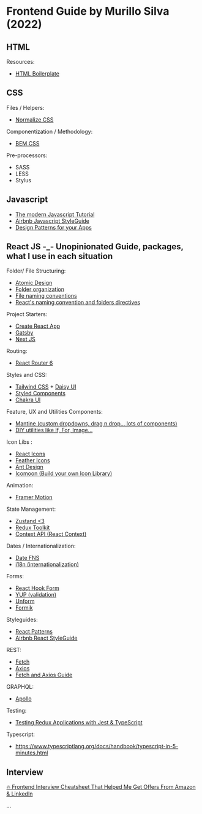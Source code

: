 # Frontend Guide by Murillo Silva (2022)



## HTML

Resources:
- [HTML Boilerplate](https://www.freecodecamp.org/news/basic-html5-template-boilerplate-code-example/)


## CSS

Files / Helpers:
- [Normalize CSS](https://github.com/necolas/normalize.css/blob/master/normalize.css)

Componentization / Methodology:
- [BEM CSS](https://en.bem.info/methodology/css/)

Pre-processors:
- SASS
- LESS
- Stylus


## Javascript
- [The modern Javascript Tutorial](https://javascript.info/)
- [Airbnb Javascript StyleGuide](https://github.com/airbnb/javascript)
- [Design Patterns for your Apps](https://refactoring.guru/design-patterns/)


## React JS -_- Unopinionated Guide, packages, what I use in each situation

Folder/ File Structuring:
- [Atomic Design](https://bradfrost.com/blog/post/atomic-web-design/)
- [Folder organization](https://betterprogramming.pub/an-opinionated-guide-to-react-folder-structure-file-naming-8b723d39a0d6)
- [File naming conventions](https://ilegra.com/blog/file-naming-strategy-for-react-applications/)
- [React's naming convention and folders directives](https://reactjs.org/docs/faq-structure.html)

Project Starters:
- [Create React App](https://create-react-app.dev/)
- [Gatsby](https://www.gatsbyjs.com/)
- [Next JS](https://nextjs.org/)

Routing:
- [React Router 6](https://reactrouter.com/)

Styles and CSS:
- [Tailwind CSS](https://tailwindcss.com/) + [Daisy UI](https://daisyui.com/)
- [Styled Components](https://styled-components.com/)
- [Chakra UI](https://chakra-ui.com/)

Feature, UX and Utilities Components:
- [Mantine (custom dropdowns, drag n drop... lots of components)](https://mantine.dev/)
- [DIY utilities like If, For, Image...](https://levelup.gitconnected.com/react-utility-components-building-4-react-components-that-improve-any-app-2fa0e4672e0f)

Icon Libs :
- [React Icons](https://react-icons.github.io/react-icons/)
- [Feather Icons](https://feathericons.com/)
- [Ant Design](https://ant.design/components/icon/)
- [Icomoon (Build your own Icon Library)](https://icomoon.io/)

Animation:
- [Framer Motion](https://www.framer.com/motion/)

State Management:
- [Zustand <3](https://docs.pmnd.rs/zustand/introduction)
- [Redux Toolkit](https://redux-toolkit.js.org/)
- [Context API (React Context)](https://reactjs.org/docs/context.html)

Dates / Internationalization:
- [Date FNS](https://date-fns.org/)
- [i18n (internationalization)](https://www.npmjs.com/package/i18n)

Forms:
- [React Hook Form](https://react-hook-form.com/)
- [YUP (validation)](https://github.com/jquense/yup)
- [Unform](https://github.com/unform/unform)
- [Formik](https://formik.org/docs/overview)

Styleguides:
- [React Patterns](https://reactpatterns.com/)
- [Airbnb React StyleGuide](https://airbnb.io/javascript/react/)

REST:
- [Fetch](https://developer.mozilla.org/en-US/docs/Web/API/Fetch_API)
- [Axios](https://axios-http.com/docs/intro)
- [Fetch and Axios Guide](https://www.smashingmagazine.com/2020/06/rest-api-react-fetch-axios/)

GRAPHQL:
- [Apollo](https://www.apollographql.com/docs/react/)

Testing:
- [Testing Redux Applications with Jest & TypeScript](https://egghead.io/lessons/jest-intro-to-confidently-testing-redux-applications-with-jest-typescript)


Typescript:
- https://www.typescriptlang.org/docs/handbook/typescript-in-5-minutes.html


## Interview

[🔥 Frontend Interview Cheatsheet That Helped Me Get Offers From Amazon & LinkedIn](https://itnext.io/frontend-interview-cheatsheet-that-helped-me-to-get-offer-on-amazon-and-linkedin-cba9584e33c7)






...
